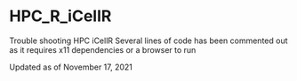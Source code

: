 # HPC_R_iCellR

Trouble shooting HPC iCellR 
Several lines of code has been commented out as it requires x11 dependencies 
or a browser to run 

Updated as of November 17, 2021
